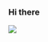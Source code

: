 ### Hi there 
<img src="https://img.shields.io/badge/ Python-blue?style=for-the-badge&logo=НАЗВАНИЕ ЛОГОТИПА&logoColor=ЦВЕТ ЛОГОТИПА"/>
